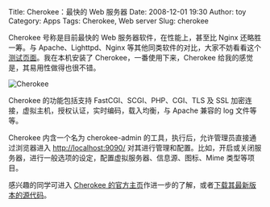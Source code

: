 Title: Cherokee：最快的 Web 服务器
Date: 2008-12-01 19:30
Author: toy
Category: Apps
Tags: Cherokee, Web server
Slug: cherokee

Cherokee 号称是目前最快的 Web 服务器软件，在性能上，甚至比 Nginx
还略胜一筹。与 Apache、Lighttpd、Nginx
等其他同类软件的对比，大家不妨看看这个[测试页面](http://www.cherokee-project.com/benchmarks.html)。我在本机安装了
Cherokee，一番使用下来，Cherokee 给我的感觉是，其易用性做得也很不错。

![Cherokee](http://i.linuxtoy.org/images/2008/12/cherokee.png)

Cherokee 的功能包括支持 FastCGI、SCGI、PHP、CGI、TLS 及 SSL
加密连接，虚拟主机，授权认证，实时编码，载入均衡，与 Apache 兼容的 log
文件等等。

Cherokee 内含一个名为 cherokee-admin
的工具，执行后，允许管理员直接通过浏览器进入 <http://localhost:9090/>
对其进行管理和配置。比如，开启或关闭服务器，进行一般选项的设定，配置虚拟服务器、信息源、图标、Mime
类型等项目。

感兴趣的同学可进入 [Cherokee
的官方主页](http://www.cherokee-project.com/)作进一步的了解，或者[下载其最新版本的源代码](http://www.cherokee-project.com/downloads.html)。
